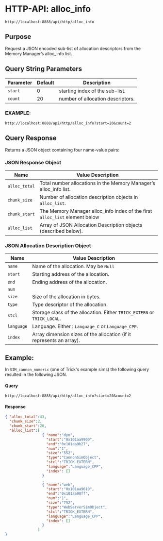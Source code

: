 # HTTP-API: alloc_info 

```http://localhost:8888/api/http/alloc_info```

## Purpose

Request a JSON encoded sub-list of allocation descriptors from the Memory Manager’s alloc_info list.

## Query String Parameters
| Parameter|Default|Description                       |
|-------------|----|----------------------------------|
| ```start``` | 0  | starting index of the sub-list.  |
| ```count``` | 20 | number of allocation descriptors.|

### EXAMPLE:

```http://localhost:8888/api/http/alloc_info?start=20&count=2```

## Query Response

Returns a JSON object containing four name-value pairs:

### JSON Response Object

| Name              | Value Description                       |
|-------------------|-----------------------------------------|
| ```alloc_total``` | Total number allocations in the Memory Manager’s alloc_info list. |
| ```chunk_size```  | Number of allocation description objects in ```alloc_list```. |
| ```chunk_start``` | The Memory Manager alloc_info index of the first ```alloc_list``` element below|
| ```alloc_list```  | Array of JSON Allocation Description objects (described below). |


### JSON Allocation Description Object

| Name          | Value Description                                                               |
|---------------|---------------------------------------------------------------------------------|
| ```name```    | Name of the allocation. May be ```Null```                                       |
| ```start```   | Starting address of the allocation.                                             |
| ```end```     | Ending address of the allocation.                                               |
| ```num```     |                                                                                 |
| ```size```    | Size of the allocation in bytes.                                                |
| ```type```    | Type descriptor of the allocation.                                              |
| ```stcl```    | Storage class of the allocation. Either ```TRICK_EXTERN``` or ```TRICK_LOCAL```.|
| ```language```| Language. Either : ```Language_C``` or ```Language_CPP```.                      |
| ```index```   | Array dimension sizes of the allocation (if it represents an array).            |


## Example:

In ```SIM_cannon_numeric``` (one of Trick's example sims) the following query resulted in the following JSON.

#### Query

```http://localhost:8888/api/http/alloc_info?start=20&count=2```

#### Response

```json
{ "alloc_total":43,
  "chunk_size":2,
  "chunk_start":20,
  "alloc_list":[
                 { "name":"dyn",
                   "start":"0x101aa9900",
                   "end":"0x101aa9b27",
                   "num":"1",
                   "size":"552",
                   "type":"CannonSimObject",
                   "stcl":"TRICK_EXTERN",
                   "language":"Language_CPP",
                   "index": []
                 }
                 ,
                 { "name":"web",
                   "start":"0x101aa9610",
                   "end":"0x101aa98ff",
                   "num":"1",
                   "size":"752",
                   "type":"WebServerSimObject",
                   "stcl":"TRICK_EXTERN",
                   "language":"Language_CPP",
                   "index": []
                 }
               ]
}

```